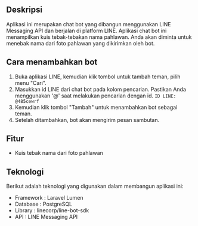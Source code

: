 ## Deskripsi
Aplikasi ini merupakan chat bot yang dibangun menggunakan LINE Messaging API dan berjalan di platform LINE. Aplikasi chat bot ini menampilkan kuis tebak-tebakan nama pahlawan. Anda akan diminta untuk menebak nama dari foto pahlawan yang dikirimkan oleh bot.

## Cara menambahkan bot
1. Buka aplikasi LINE, kemudian klik tombol untuk tambah teman, pilih menu "Cari".
2. Masukkan id LINE dari chat bot pada kolom pencarian. Pastikan Anda menggunakan '@' saat melakukan pencarian dengan id.
```ID LINE: @485cewrf```
3. Kemudian klik tombol "Tambah" untuk menambahkan bot sebagai teman.
4. Setelah ditambahkan, bot akan mengirim pesan sambutan.

## Fitur
- Kuis tebak nama dari foto pahlawan

## Teknologi
Berikut adalah teknologi yang digunakan dalam membangun aplikasi ini:
- Framework : Laravel Lumen
- Database  : PostgreSQL
- Library   : linecorp/line-bot-sdk
- API       : LINE Messaging API
